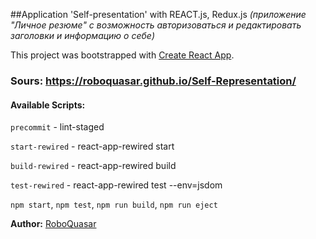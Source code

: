 ##Application 'Self-presentation' with REACT.js, Redux.js
*(приложение "Личное резюме" с возможность авторизоваться и редактировать заголовки и информацию о себе)*

This project was bootstrapped with [Create React App](https://github.com/facebookincubator/create-react-app).

### Sours: https://roboquasar.github.io/Self-Representation/

#### Available Scripts:

  `precommit` - lint-staged

  `start-rewired` - react-app-rewired start

  `build-rewired` - react-app-rewired build

  `test-rewired` - react-app-rewired test --env=jsdom


  `npm start`, `npm test`, `npm run build`, `npm run eject`

  **Author:** [RoboQuasar](https://github.com/RoboQuasar)

